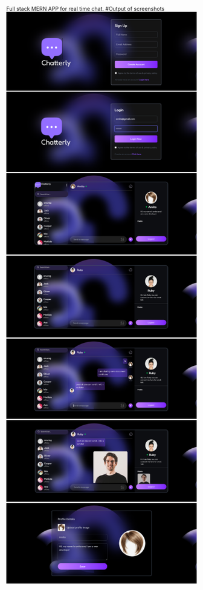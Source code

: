 Full stack MERN APP for real time chat.
#Output of screenshots
![image_alt](https://github.com/amitasingh666/Chatterly/blob/0f15e0d7f50da44afa39acebc03752d1f797c95f/Screenshot%202025-08-20%20111554.png)
![image_alt](https://github.com/amitasingh666/Chatterly/blob/0f15e0d7f50da44afa39acebc03752d1f797c95f/Screenshot%202025-08-20%20111630.png)
![image_alt](https://github.com/amitasingh666/Chatterly/blob/0f15e0d7f50da44afa39acebc03752d1f797c95f/Screenshot%202025-08-20%20111643.png)
![image_alt](https://github.com/amitasingh666/Chatterly/blob/0f15e0d7f50da44afa39acebc03752d1f797c95f/Screenshot%202025-08-20%20111710.png)
![image_alt](https://github.com/amitasingh666/Chatterly/blob/0f15e0d7f50da44afa39acebc03752d1f797c95f/Screenshot%202025-08-20%20111824.png)
![image_alt](https://github.com/amitasingh666/Chatterly/blob/0f15e0d7f50da44afa39acebc03752d1f797c95f/Screenshot%202025-08-20%20111902.png)
![image_alt](https://github.com/amitasingh666/Chatterly/blob/0f15e0d7f50da44afa39acebc03752d1f797c95f/Screenshot%202025-08-20%20111917.png)
